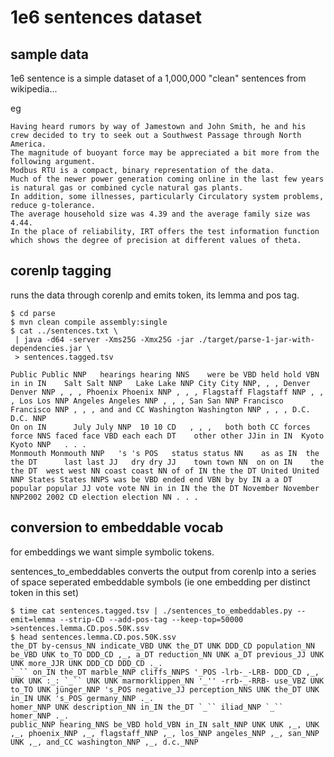 # 1e6 sentences dataset

## sample data

1e6 sentence is a simple dataset of a 1,000,000 "clean" sentences from wikipedia...

eg

```
Having heard rumors by way of Jamestown and John Smith, he and his crew decided to try to seek out a Southwest Passage through North America.
The magnitude of buoyant force may be appreciated a bit more from the following argument.
Modbus RTU is a compact, binary representation of the data.
Much of the newer power generation coming online in the last few years is natural gas or combined cycle natural gas plants.
In addition, some illnesses, particularly Circulatory system problems, reduce g-tolerance.
The average household size was 4.39 and the average family size was 4.44.
In the place of reliability, IRT offers the test information function which shows the degree of precision at different values of theta.
```

## corenlp tagging

runs the data through corenlp and emits token, its lemma and pos tag.

```
$ cd parse
$ mvn clean compile assembly:single
$ cat ../sentences.txt \
 | java -d64 -server -Xms25G -Xmx25G -jar ./target/parse-1-jar-with-dependencies.jar \
 > sentences.tagged.tsv
```

```
Public Public NNP	hearings hearing NNS	were be VBD	held hold VBN	in in IN	Salt Salt NNP	Lake Lake NNP City City NNP, , , Denver Denver NNP , , , Phoenix Phoenix NNP , , , Flagstaff Flagstaff NNP , , , Los Los NNP Angeles Angeles NNP , , , San San NNP Francisco Francisco NNP , , , and and CC Washington Washington NNP , , , D.C. D.C. NNP
On on IN      July July NNP	 10 10 CD	, , ,	both both CC forces force NNS faced face VBD each each DT    other other JJin in IN  Kyoto Kyoto NNP   . . .
Monmouth Monmouth NNP	's 's POS   status status NN	as as IN  the the DT	  last last JJ	 dry dry JJ    town town NN	 on on IN    the the DT	 west west NN coast coast NN of of IN the the DT United United NNP States States NNPS was be VBD ended end VBN by by IN a a DT popular popular JJ vote vote NN in in IN the the DT November November NNP2002 2002 CD election election NN . . .
```

## conversion to embeddable vocab

for embeddings we want simple symbolic tokens.

sentences_to_embeddables converts the output from corenlp into a series of space seperated embeddable symbols (ie one embedding per distinct token in this set)

```
$ time cat sentences.tagged.tsv | ./sentences_to_embeddables.py --emit=lemma --strip-CD --add-pos-tag --keep-top=50000 >sentences.lemma.CD.pos.50K.ssv
$ head sentences.lemma.CD.pos.50K.ssv
the_DT by-census_NN indicate_VBD UNK the_DT UNK DDD_CD population_NN be_VBD UNK to_TO DDD_CD ,_, a_DT reduction_NN UNK a_DT previous_JJ UNK UNK more_JJR UNK DDD_CD DDD_CD ._.
`_`` on_IN the_DT marble_NNP cliffs_NNPS '_POS -lrb-_-LRB- DDD_CD ,_, UNK UNK :_: `_`` UNK UNK marmorklippen_NN '_'' -rrb-_-RRB- use_VBZ UNK to_TO UNK jünger_NNP 's_POS negative_JJ perception_NNS UNK the_DT UNK in_IN UNK 's_POS germany_NNP ._.
homer_NNP UNK description_NN in_IN the_DT `_`` iliad_NNP `_`` homer_NNP ._.
public_NNP hearing_NNS be_VBD hold_VBN in_IN salt_NNP UNK UNK ,_, UNK ,_, phoenix_NNP ,_, flagstaff_NNP ,_, los_NNP angeles_NNP ,_, san_NNP UNK ,_, and_CC washington_NNP ,_, d.c._NNP
```

